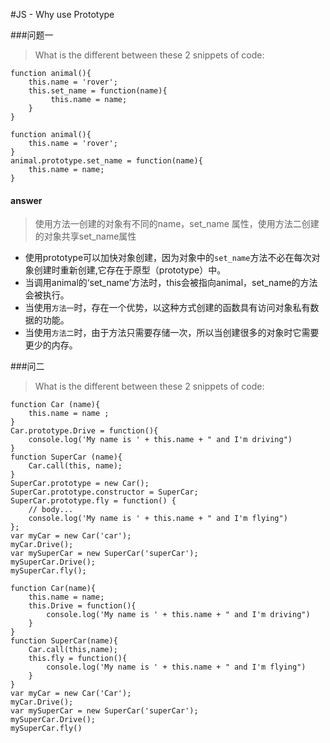 #JS - Why use Prototype

###问题一
> What is the different between these 2 snippets of code:
````
function animal(){
    this.name = 'rover';
    this.set_name = function(name){
         this.name = name;
    }
}
````
````
function animal(){
    this.name = 'rover';
}
animal.prototype.set_name = function(name){
    this.name = name;
}
````


#### answer


> 使用方法一创建的对象有不同的name，set_name 属性，使用方法二创建的对象共享set_name属性
* 使用prototype可以加快对象创建，因为对象中的`set_name`方法不必在每次对象创建时重新创建,它存在于原型（prototype）中。
* 当调用animal的‘set_name’方法时，this会被指向animal，set_name的方法会被执行。
* 当使用`方法一`时，存在一个优势，以这种方式创建的函数具有访问对象私有数据的功能。
* 当使用`方法二`时，由于方法只需要存储一次，所以当创建很多的对象时它需要更少的内存。






###问二
> What is the different between these 2 snippets of code:
````
function Car (name){
	this.name = name ;
}
Car.prototype.Drive = function(){
	console.log('My name is ' + this.name + " and I'm driving")
}
function SuperCar (name){
	Car.call(this, name);
}
SuperCar.prototype = new Car();
SuperCar.prototype.constructor = SuperCar;
SuperCar.prototype.fly = function() {
	// body...
	console.log('My name is ' + this.name + " and I'm flying")
};
var myCar = new Car('car');
myCar.Drive();
var mySuperCar = new SuperCar('superCar');
mySuperCar.Drive();
mySuperCar.fly();
````
````
function Car(name){
	this.name = name;
	this.Drive = function(){
		console.log('My name is ' + this.name + " and I'm driving")
	}
}
function SuperCar(name){
	Car.call(this,name);
	this.fly = function(){
		console.log('My name is ' + this.name + " and I'm flying")
	}
}
var myCar = new Car('Car');
myCar.Drive();
var mySuperCar = new SuperCar('superCar');
mySuperCar.Drive();
mySuperCar.fly()
````







